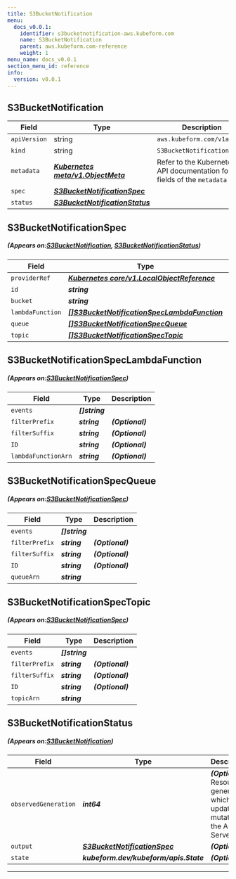 ```yaml
---
title: S3BucketNotification
menu:
  docs_v0.0.1:
    identifier: s3bucketnotification-aws.kubeform.com
    name: S3BucketNotification
    parent: aws.kubeform.com-reference
    weight: 1
menu_name: docs_v0.0.1
section_menu_id: reference
info:
  version: v0.0.1
---
```


## S3BucketNotification
| Field | Type | Description |
| ------ | ----- | ----------- |
| `apiVersion` | string | `aws.kubeform.com/v1alpha1` |
|    `kind` | string | `S3BucketNotification` |
| `metadata` | ***[Kubernetes meta/v1.ObjectMeta](https://kubernetes.io/docs/reference/generated/kubernetes-api/v1.13/#objectmeta-v1-meta)***|Refer to the Kubernetes API documentation for the fields of the `metadata` field.|
| `spec` | ***[S3BucketNotificationSpec](#S3BucketNotificationSpec)***||
| `status` | ***[S3BucketNotificationStatus](#S3BucketNotificationStatus)***||
## S3BucketNotificationSpec
##### (Appears on:[S3BucketNotification](#S3BucketNotification), [S3BucketNotificationStatus](#S3BucketNotificationStatus))
| Field | Type | Description |
| ------ | ----- | ----------- |
| `providerRef` | ***[Kubernetes core/v1.LocalObjectReference](https://kubernetes.io/docs/reference/generated/kubernetes-api/v1.13/#localobjectreference-v1-core)***||
| `id` | ***string***||
| `bucket` | ***string***||
| `lambdaFunction` | ***[[]S3BucketNotificationSpecLambdaFunction](#S3BucketNotificationSpecLambdaFunction)***| ***(Optional)*** |
| `queue` | ***[[]S3BucketNotificationSpecQueue](#S3BucketNotificationSpecQueue)***| ***(Optional)*** |
| `topic` | ***[[]S3BucketNotificationSpecTopic](#S3BucketNotificationSpecTopic)***| ***(Optional)*** |
## S3BucketNotificationSpecLambdaFunction
##### (Appears on:[S3BucketNotificationSpec](#S3BucketNotificationSpec))
| Field | Type | Description |
| ------ | ----- | ----------- |
| `events` | ***[]string***||
| `filterPrefix` | ***string***| ***(Optional)*** |
| `filterSuffix` | ***string***| ***(Optional)*** |
| `ID` | ***string***| ***(Optional)*** |
| `lambdaFunctionArn` | ***string***| ***(Optional)*** |
## S3BucketNotificationSpecQueue
##### (Appears on:[S3BucketNotificationSpec](#S3BucketNotificationSpec))
| Field | Type | Description |
| ------ | ----- | ----------- |
| `events` | ***[]string***||
| `filterPrefix` | ***string***| ***(Optional)*** |
| `filterSuffix` | ***string***| ***(Optional)*** |
| `ID` | ***string***| ***(Optional)*** |
| `queueArn` | ***string***||
## S3BucketNotificationSpecTopic
##### (Appears on:[S3BucketNotificationSpec](#S3BucketNotificationSpec))
| Field | Type | Description |
| ------ | ----- | ----------- |
| `events` | ***[]string***||
| `filterPrefix` | ***string***| ***(Optional)*** |
| `filterSuffix` | ***string***| ***(Optional)*** |
| `ID` | ***string***| ***(Optional)*** |
| `topicArn` | ***string***||
## S3BucketNotificationStatus
##### (Appears on:[S3BucketNotification](#S3BucketNotification))
| Field | Type | Description |
| ------ | ----- | ----------- |
| `observedGeneration` | ***int64***| ***(Optional)*** Resource generation, which is updated on mutation by the API Server.|
| `output` | ***[S3BucketNotificationSpec](#S3BucketNotificationSpec)***| ***(Optional)*** |
| `state` | ***kubeform.dev/kubeform/apis.State***| ***(Optional)*** |
---
